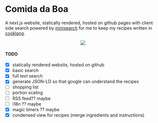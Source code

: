 # Comida da Boa

A next.js website, statically rendered, hosted on github pages with client side search powered by [minisearch](https://www.npmjs.com/package/minisearch) for me to keep my recipes written in [cooklang](https://cooklang.org/).

<p align="center">
  <img src="https://github.com/user-attachments/assets/deaf737d-61ef-44d3-bf6f-5f83a3fa893b">
</p>

#### TODO

- [X] statically rendered website, hosted on github
- [X] basic search
- [X] full text search
- [X] generate JSON-LD so that google can understand the recipes
- [ ] shopping list
- [ ] portion scaling
- [ ] RSS feed?? maybe
- [ ] i18n ?? maybe
- [X] magic timers ?? maybe
- [X] condensed view for recipes (merge ingredients and instructions)
